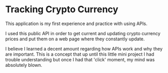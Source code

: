 # Tracking Crypto Currency

This application is my first experience and practice with using APIs.

I used this public API in order to get current and updating crypto currency prices and put them on a web page where they constantly update. 

I believe I learned a decent amount regarding how APIs work and why they are important. This is a concept that up until this little mini project I had trouble understanding but once I had that 'click' moment, my mind was absolutely blown.
